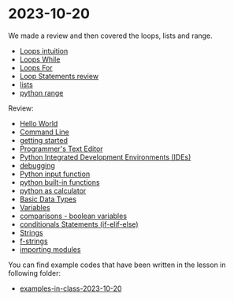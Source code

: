 # 2023-10-20

We made a review and then covered the loops, lists and range.


- [Loops intuition](course-content/loop-intution.md)
- [Loops While](course-content/loop-statements-while.md)
- [Loops For](course-content/loop-statements-for.md)
- [Loop Statements review](course-content/loop-statements.md)
- [lists](course-content/python-list.md)
- [python range](course-content/python-range.md)


Review: 

- [Hello World](../course-content/python-hello-world.md)
- [Command Line](../course-content/command-line.md)
- [getting started](../course-content/getting-started.md)
- [Programmer's Text Editor](../course-content/programmers-text-editor.md)
- [Python Integrated Development Environments (IDEs)](../course-content/IDE.md)
- [debugging](../course-content/debugging.md)
- [Python input function](../course-content/input-function.md)
- [python built-in functions](../course-content/python-built-in-functions.md)
- [python as calculator](../course-content/python-as-calculator.md)
- [Basic Data Types](../course-content/basic-data-types.md)
- [Variables](../course-content/variables.md)
- [comparisons - boolean variables](../course-content/comparisons-boolean-variables.md)
- [conditionals Statements (if-elif-else)](../course-content/conditionals-statements.md)
- [Strings](../course-content/strings.md)
- [f-strings](../course-content/f-strings.md)
- [importing modules](../course-content/importing-modules.md)



You can find example codes that have been written in the lesson in following folder:
 - [examples-in-class-2023-10-20](examples-in-class-2023-10-20)


